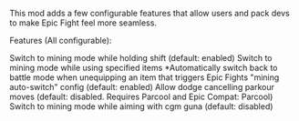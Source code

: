 This mod adds a few configurable features that allow users and pack devs to make Epic Fight feel more seamless.

Features (All configurable):

Switch to mining mode while holding shift (default: enabled)
Switch to mining mode while using specified items
*Automatically switch back to battle mode when unequipping an item that triggers Epic Fights "mining auto-switch" config (default: enabled)
Allow dodge cancelling parkour moves (default: disabled. Requires Parcool and Epic Compat: Parcool)
Switch to mining mode while aiming with cgm guna (default: disabled)
